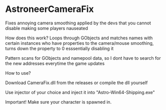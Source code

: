 # AstroneerCameraFix
Fixes annoying camera smoothing applied by the devs that you cannot disable making some players nauseated

How does this work? Loops through GObjects and matches names with certain instances who have properties to the camera/mouse smoothing, turns down the property to 0 esssentially disabling it

Pattern scans for GObjects and namepool data, so I dont have to search for the new addresses everytime the game updates


How to use?

Download CameraFix.dll from the releases or compile the dll yourself

Use injector of your choice and inject it into "Astro-Win64-Shipping.exe"

Important! Make sure your character is spawned in.
